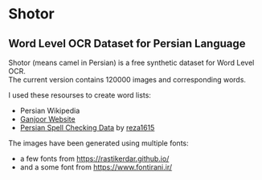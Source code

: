 # Shotor
## Word Level OCR Dataset for Persian Language

Shotor (means camel in Persian) is a free synthetic dataset for Word Level OCR.    
The current version contains 120000 images and corresponding words.  

I used these resourses to create word lists:  
- Persian Wikipedia
- [Ganjoor Website](https://ganjoor.net/)
- [Persian Spell Checking Data](https://github.com/reza1615/Persian-Spell-checker) by [reza1615](https://github.com/reza1615)

The images have been generated using multiple fonts:
- a few fonts from https://rastikerdar.github.io/
- and a some font from https://www.fontirani.ir/
